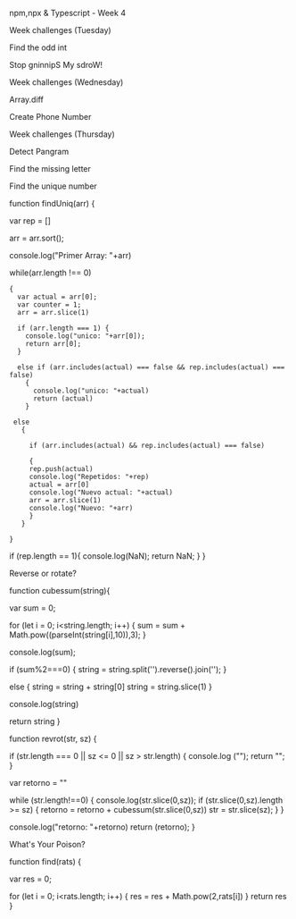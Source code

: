npm,npx & Typescript - Week 4

Week challenges (Tuesday) 

Find the odd int

Stop gninnipS My sdroW!


Week challenges (Wednesday)

Array.diff

Create Phone Number

Week challenges (Thursday) 

Detect Pangram

Find the missing letter

Find the unique number


function findUniq(arr) {

  var rep = []
  
  arr = arr.sort();
  
  console.log("Primer Array: "+arr)
  
  while(arr.length !== 0)
  
    {
      var actual = arr[0];
      var counter = 1;
      arr = arr.slice(1)
      
      if (arr.length === 1) {
        console.log("unico: "+arr[0]);
        return arr[0];
      }
      
      else if (arr.includes(actual) === false && rep.includes(actual) === false)
        {
          console.log("unico: "+actual)
          return (actual)
        }
        
     else 
       {
       
         if (arr.includes(actual) && rep.includes(actual) === false)
         
         {
         rep.push(actual)
         console.log("Repetidos: "+rep)
         actual = arr[0]
         console.log("Nuevo actual: "+actual)
         arr = arr.slice(1)
         console.log("Nuevo: "+arr)
         }
       }
      
    }
    
  if (rep.length == 1){
    console.log(NaN);
    return NaN;
  }
}

Reverse or rotate?

function cubessum(string){

  var sum = 0;
  
  for (let i = 0; i<string.length; i++)
    {
      sum = sum + Math.pow((parseInt(string[i],10)),3);
    }
    
  console.log(sum);
  
  if (sum%2===0)
    {
      string = string.split('').reverse().join('');
    }
    
  else
    {
      string = string + string[0]
      string = string.slice(1)
    }
    
  console.log(string)
  
  return string
}


function revrot(str, sz) {

  if (str.length === 0 || sz <= 0 || sz > str.length) 
  {
    console.log ("");
    return "";
  }
  
  var retorno = ""
  
  while (str.length!==0)
  {
    console.log(str.slice(0,sz));
    if (str.slice(0,sz).length >= sz)
    {
      retorno = retorno + cubessum(str.slice(0,sz))
      str = str.slice(sz);
    }
  }
  
  console.log("retorno: "+retorno)
  return (retorno);
}

What's Your Poison?

function find(rats) {

  var res = 0;
  
  for (let i = 0; i<rats.length; i++)
    {
      res = res + Math.pow(2,rats[i])
    }
  return res
}
